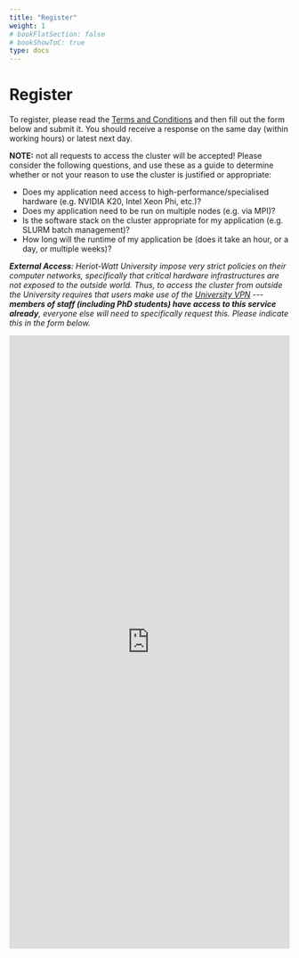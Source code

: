 ```yaml
---
title: "Register"
weight: 1
# bookFlatSection: false
# bookShowToC: true
type: docs
---
```


Register
========

To register, please read the [Terms and Conditions](/terms) and then fill
out the form below and submit it. You should receive a response on the same day
(within working hours) or latest next day.

**NOTE:** not all requests to access the cluster will be accepted! Please
consider the following questions, and use these as a guide to determine whether
or not your reason to use the cluster is justified or appropriate:

 * Does my application need access to high-performance/specialised hardware
   (e.g. NVIDIA K20, Intel Xeon Phi, etc.)?
 * Does my application need to be run on multiple nodes (e.g. via MPI)?
 * Is the software stack on the cluster appropriate for my application (e.g.
   SLURM batch management)?
 * How long will the runtime of my application be (does it take an hour, or a
   day, or multiple weeks)?

_**External Access**: Heriot-Watt University impose very strict policies on
their computer networks, specifically that critical hardware infrastructures are
not exposed to the outside world. Thus, to access the cluster from outside the
University requires that users make use of the [University
VPN](https://www.hw.ac.uk/is/virtual-private-network-vpn.htm) --- **members of
staff (including PhD students) have access to this service already**, everyone
else will need to specifically request this. Please indicate this in the form
below._

<iframe src="https://docs.google.com/forms/d/e/1FAIpQLSfYNC4YV-62epxPXIX-TuMxv1mr0Y1ybVgeLIopMo63sEP12w/viewform?embedded=true" style="width:100%; overflow:hidden;" height="1100px" scrolling="no" frameborder="0" marginheight="0" marginwidth="0">Loading…</iframe>
